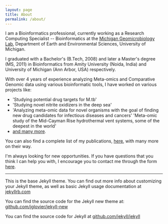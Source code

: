 ```yaml
---
layout: page
title: About
permalink: /about/
---
```


I am a Bioinformatics professional, currently working as a Research Computing Specialist -- Bioinformatics at the [Michigan Geomicrobiology Lab](http://www.earth.lsa.umich.edu/geomicrobiology/Index.html), Department of Earth and Environmental Sciences, University of Michigan. 

I graduated with a Bachelor's (B.Tech, 2008) and later a Master's degree (MS, 2011) in Bioinformatics from Amity University (Noida, India) and University of Michigan (Ann Arbor, USA) respectively.

With over 4 years of experience analyzing Meta-omics and Comparative Genomic data using various bioinformatic tools, I have worked on various projects like:

* 'Studying potential drug targets for M.tb' 
* 'Studying novel nitrite oxidizers in the deep sea' 
* 'Analyzing meta-omic data for novel organisms with the goal of finding new drug candidates for infectious diseases and cancers' 
'Meta-omic study of the Mid-Cayman Rise hydrothermal vent systems, some of the deepest in the world' 
* [and many more](http://www.sunitjain.com/projects).

You can also find a complete list of my publications, [here](http://www.sunitjain.com/publications), with many more on their way.

I'm always looking for new opportunities. If you have questions that you think I can help you with, I encourage you to contact me through the form [here](http://www.sunitjain.com/contact).


----


This is the base Jekyll theme. You can find out more info about customizing your Jekyll theme, as well as basic Jekyll usage documentation at [jekyllrb.com](http://jekyllrb.com/)

You can find the source code for the Jekyll new theme at: [github.com/jglovier/jekyll-new](https://github.com/jglovier/jekyll-new)

You can find the source code for Jekyll at [github.com/jekyll/jekyll](https://github.com/jekyll/jekyll)
